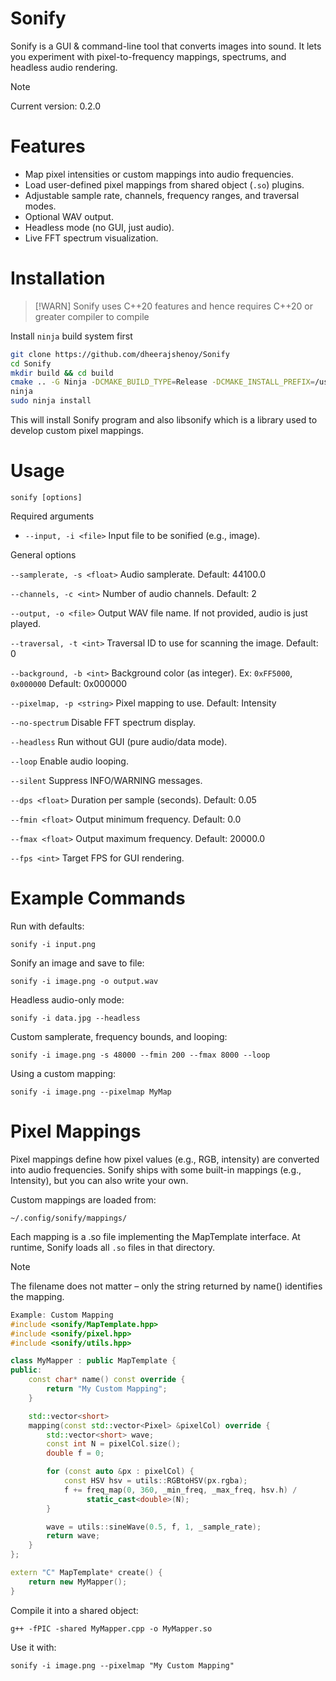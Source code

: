 # Sonify

Sonify is a GUI & command-line tool that converts images into sound. It lets you experiment with pixel-to-frequency mappings, spectrums, and headless audio rendering.

> [!NOTE]
> Current version: 0.2.0

# Features

- Map pixel intensities or custom mappings into audio frequencies.
- Load user-defined pixel mappings from shared object (`.so`) plugins.
- Adjustable sample rate, channels, frequency ranges, and traversal modes.
- Optional WAV output.
- Headless mode (no GUI, just audio).
- Live FFT spectrum visualization.

# Installation

> [!WARN]
> Sonify uses C++20 features and hence requires C++20 or greater compiler to compile

Install `ninja` build system first

```bash
git clone https://github.com/dheerajshenoy/Sonify
cd Sonify
mkdir build && cd build
cmake .. -G Ninja -DCMAKE_BUILD_TYPE=Release -DCMAKE_INSTALL_PREFIX=/usr # if you want to use Ninja build instead of make
ninja
sudo ninja install
```

This will install Sonify program and also libsonify which is a library used to develop custom pixel mappings.

# Usage

``sonify [options]``

Required arguments

- `--input, -i <file>`
Input file to be sonified (e.g., image).

General options

``--samplerate, -s <float>``
Audio samplerate.
Default: 44100.0

``--channels, -c <int>``
Number of audio channels.
Default: 2

``--output, -o <file>``
Output WAV file name. If not provided, audio is just played.

``--traversal, -t <int>``
Traversal ID to use for scanning the image.
Default: 0

``--background, -b <int>``
Background color (as integer). Ex: `0xFF5000`, `0x000000`
Default: 0x000000

``--pixelmap, -p <string>``
Pixel mapping to use.
Default: Intensity

``--no-spectrum``
Disable FFT spectrum display.

``--headless``
Run without GUI (pure audio/data mode).

``--loop``
Enable audio looping.

``--silent``
Suppress INFO/WARNING messages.

``--dps <float>``
Duration per sample (seconds).
Default: 0.05

``--fmin <float>``
Output minimum frequency.
Default: 0.0

``--fmax <float>``
Output maximum frequency.
Default: 20000.0

``--fps <int>``
Target FPS for GUI rendering.

# Example Commands

Run with defaults:

``sonify -i input.png``

Sonify an image and save to file:

``sonify -i image.png -o output.wav``

Headless audio-only mode:

``sonify -i data.jpg --headless``

Custom samplerate, frequency bounds, and looping:

``sonify -i image.png -s 48000 --fmin 200 --fmax 8000 --loop``

Using a custom mapping:

``sonify -i image.png --pixelmap MyMap``

# Pixel Mappings

Pixel mappings define how pixel values (e.g., RGB, intensity) are converted into audio frequencies.
Sonify ships with some built-in mappings (e.g., Intensity), but you can also write your own.

Custom mappings are loaded from:

``~/.config/sonify/mappings/``

Each mapping is a .so file implementing the MapTemplate interface. At
runtime, Sonify loads all `.so` files in that directory.

> [!NOTE]
> The filename does not matter – only the string returned by name() identifies the mapping.

```cpp
Example: Custom Mapping
#include <sonify/MapTemplate.hpp>
#include <sonify/pixel.hpp>
#include <sonify/utils.hpp>

class MyMapper : public MapTemplate {
public:
    const char* name() const override {
        return "My Custom Mapping";
    }

    std::vector<short>
    mapping(const std::vector<Pixel> &pixelCol) override {
        std::vector<short> wave;
        const int N = pixelCol.size();
        double f = 0;

        for (const auto &px : pixelCol) {
            const HSV hsv = utils::RGBtoHSV(px.rgba);
            f += freq_map(0, 360, _min_freq, _max_freq, hsv.h) /
                 static_cast<double>(N);
        }

        wave = utils::sineWave(0.5, f, 1, _sample_rate);
        return wave;
    }
};

extern "C" MapTemplate* create() {
    return new MyMapper();
}
```

Compile it into a shared object:

``g++ -fPIC -shared MyMapper.cpp -o MyMapper.so``

Use it with:

``sonify -i image.png --pixelmap "My Custom Mapping"``

